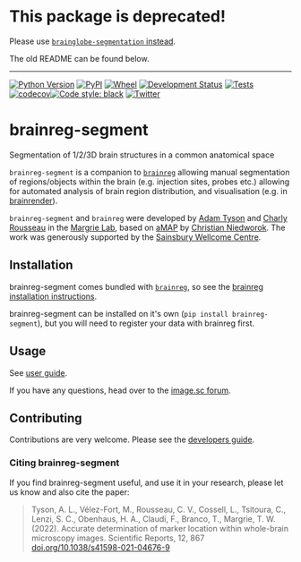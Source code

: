 # This package is deprecated!

Please use [`brainglobe-segmentation` instead](https://github.com/brainglobe/brainglobe-segmentation).

The old README can be found below.

---

[![Python Version](https://img.shields.io/pypi/pyversions/brainreg-segment.svg)](https://pypi.org/project/brainreg-segment)
[![PyPI](https://img.shields.io/pypi/v/brainreg-segment.svg)](https://pypi.org/project/brainreg-segment)
[![Wheel](https://img.shields.io/pypi/wheel/brainreg-segment.svg)](https://pypi.org/project/brainreg-segment)
[![Development Status](https://img.shields.io/pypi/status/brainreg-segment.svg)](https://github.com/brainglobe/brainreg-segment)
[![Tests](https://img.shields.io/github/workflow/status/brainglobe/brainreg-segment/tests)](
    https://github.com/brainglobe/brainreg-segment/actions)
[![codecov](https://codecov.io/gh/brainglobe/brainreg-segment/branch/master/graph/badge.svg?token=WP9KTPZE5R)](https://codecov.io/gh/brainglobe/brainreg-segment)[![Code style: black](https://img.shields.io/badge/code%20style-black-000000.svg)](https://github.com/python/black)
[![Twitter](https://img.shields.io/twitter/follow/brain_globe?style=social)](https://twitter.com/brain_globe)

# brainreg-segment
Segmentation of 1/2/3D brain structures in a common anatomical space

`brainreg-segment` is a companion to [`brainreg`](https://github.com/brainglobe/brainreg) allowing manual segmentation of regions/objects within the brain (e.g. injection sites, probes etc.) allowing for automated analysis of brain region distribution, and visualisation (e.g. in [brainrender](https://github.com/brainglobe/brainrender)).

`brainreg-segment` and `brainreg` were developed by [Adam Tyson](https://github.com/adamltyson) and [Charly Rousseau](https://github.com/crousseau) in the [Margrie Lab](https://www.sainsburywellcome.org/web/groups/margrie-lab), based on [aMAP](https://doi.org/10.1038/ncomms11879) by [Christian Niedworok](https://github.com/cniedwor). The work was generously supported by the [Sainsbury Wellcome Centre](https://www.sainsburywellcome.org/web/).

## Installation

brainreg-segment comes bundled with [`brainreg`](https://github.com/brainglobe/brainreg), so see the [brainreg installation instructions](https://brainglobe.info/documentation/brainreg/index.html).

brainreg-segment can be installed on it's own (`pip install brainreg-segment`), but you will need to register your data with brainreg first.

## Usage

See [user guide](https://brainglobe.info/documentation/brainreg-segment/index.html).

If you have any questions, head over to the [image.sc forum](https://forum.image.sc/tag/brainglobe).

## Contributing
Contributions are very welcome. Please see the [developers guide](https://brainglobe.info/developers/index.html).

### Citing brainreg-segment

If you find brainreg-segment useful, and use it in your research, please let us know and also cite the paper:

> Tyson, A. L., V&eacute;lez-Fort, M.,  Rousseau, C. V., Cossell, L., Tsitoura, C., Lenzi, S. C., Obenhaus, H. A., Claudi, F., Branco, T.,  Margrie, T. W. (2022). Accurate determination of marker location within whole-brain microscopy images. Scientific Reports, 12, 867 [doi.org/10.1038/s41598-021-04676-9](https://doi.org/10.1038/s41598-021-04676-9)
